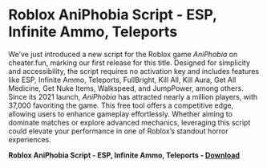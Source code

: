 <h1>Roblox AniPhobia Script - ESP, Infinite Ammo, Teleports</h1>

We’ve just introduced a new script for the Roblox game *AniPhobia* on cheater.fun, marking our first release for this title. Designed for simplicity and accessibility, the script requires no activation key and includes features like ESP, Infinite Ammo, Teleports, FullBright, Kill All, Kill Aura, Get All Medicine, Get Nuke Items, Walkspeed, and JumpPower, among others. Since its 2021 launch, *AniPhobia* has attracted nearly a million players, with 37,000 favoriting the game. This free tool offers a competitive edge, allowing users to enhance gameplay effortlessly. Whether aiming to dominate matches or explore advanced mechanics, leveraging this script could elevate your performance in one of Roblox’s standout horror experiences.

**Roblox AniPhobia Script - ESP, Infinite Ammo, Teleports - [Download](https://www.dlgram.com/public/files/api.php?shortened=LSOvxZ)**


